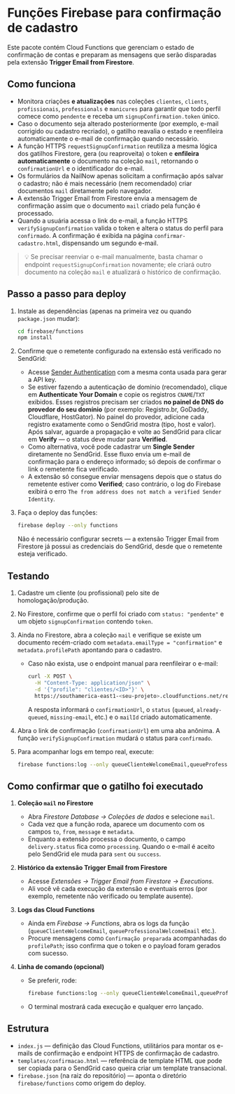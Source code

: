 # Funções Firebase para confirmação de cadastro

Este pacote contém Cloud Functions que gerenciam o estado de confirmação de contas e preparam as mensagens que serão disparadas pela extensão **Trigger Email from Firestore**.

## Como funciona

- Monitora criações **e atualizações** nas coleções `clientes`, `clients`, `profissionais`, `professionals` e `manicures` para garantir que todo perfil comece como `pendente` e receba um `signupConfirmation.token` único.
- Caso o documento seja alterado posteriormente (por exemplo, e-mail corrigido ou cadastro recriado), o gatilho reavalia o estado e reenfileira automaticamente o e-mail de confirmação quando necessário.
- A função HTTPS `requestSignupConfirmation` reutiliza a mesma lógica dos gatilhos Firestore, gera (ou reaproveita) o token e **enfileira automaticamente** o documento na coleção `mail`, retornando o `confirmationUrl` e o identificador do e-mail.
- Os formulários da NailNow apenas solicitam a confirmação após salvar o cadastro; não é mais necessário (nem recomendado) criar documentos `mail` diretamente pelo navegador.
- A extensão Trigger Email from Firestore envia a mensagem de confirmação assim que o documento `mail` criado pela função é processado.
- Quando a usuária acessa o link do e-mail, a função HTTPS `verifySignupConfirmation` valida o token e altera o status do perfil para `confirmado`. A confirmação é exibida na página `confirmar-cadastro.html`, dispensando um segundo e-mail.

> 💡 Se precisar reenviar o e-mail manualmente, basta chamar o endpoint `requestSignupConfirmation` novamente; ele criará outro documento na coleção `mail` e atualizará o histórico de confirmação.

## Passo a passo para deploy

1. Instale as dependências (apenas na primeira vez ou quando `package.json` mudar):

   ```bash
   cd firebase/functions
   npm install
   ```

2. Confirme que o remetente configurado na extensão está verificado no SendGrid:

   - Acesse [Sender Authentication](https://app.sendgrid.com/settings/sender_auth) com a mesma conta usada para gerar a API key.
   - Se estiver fazendo a autenticação de domínio (recomendado), clique em **Authenticate Your Domain** e copie os registros `CNAME`/`TXT` exibidos.
     Esses registros precisam ser criados **no painel de DNS do provedor do seu domínio** (por exemplo: Registro.br, GoDaddy, Cloudflare, HostGator). No painel do provedor, adicione cada registro exatamente como o SendGrid mostra (tipo, host e valor).
     Após salvar, aguarde a propagação e volte ao SendGrid para clicar em **Verify** — o status deve mudar para **Verified**.
   - Como alternativa, você pode cadastrar um **Single Sender** diretamente no SendGrid. Esse fluxo envia um e-mail de confirmação para o endereço informado; só depois de confirmar o link o remetente fica verificado.
   - A extensão só consegue enviar mensagens depois que o status do remetente estiver como **Verified**; caso contrário, o log do Firebase exibirá o erro `The from address does not match a verified Sender Identity`.

3. Faça o deploy das funções:

   ```bash
   firebase deploy --only functions
   ```

   Não é necessário configurar secrets — a extensão Trigger Email from Firestore já possui as credenciais do SendGrid, desde que o remetente esteja verificado.

## Testando

1. Cadastre um cliente (ou profissional) pelo site de homologação/produção.
2. No Firestore, confirme que o perfil foi criado com `status: "pendente"` e um objeto `signupConfirmation` contendo `token`.
3. Ainda no Firestore, abra a coleção `mail` e verifique se existe um documento recém-criado com `metadata.emailType = "confirmation"` e `metadata.profilePath` apontando para o cadastro.
   - Caso não exista, use o endpoint manual para reenfileirar o e-mail:

     ```bash
     curl -X POST \
       -H "Content-Type: application/json" \
       -d '{"profile": "clientes/<ID>"}' \
       https://southamerica-east1-<seu-projeto>.cloudfunctions.net/requestSignupConfirmation
     ```

     A resposta informará o `confirmationUrl`, o `status` (`queued`, `already-queued`, `missing-email`, etc.) e o `mailId` criado automaticamente.
4. Abra o link de confirmação (`confirmationUrl`) em uma aba anônima. A função `verifySignupConfirmation` mudará o status para `confirmado`.
5. Para acompanhar logs em tempo real, execute:

   ```bash
   firebase functions:log --only queueClienteWelcomeEmail,queueProfessionalWelcomeEmail,verifySignupConfirmation,requestSignupConfirmation
   ```

## Como confirmar que o gatilho foi executado

1. **Coleção `mail` no Firestore**
   - Abra *Firestore Database → Coleções de dados* e selecione `mail`.
   - Cada vez que a função roda, aparece um documento com os campos `to`, `from`, `message` e `metadata`.
   - Enquanto a extensão processa o documento, o campo `delivery.status` fica como `processing`. Quando o e-mail é aceito pelo SendGrid ele muda para `sent` ou `success`.

2. **Histórico da extensão Trigger Email from Firestore**
   - Acesse *Extensões → Trigger Email from Firestore → Executions*.
   - Ali você vê cada execução da extensão e eventuais erros (por exemplo, remetente não verificado ou template ausente).

  3. **Logs das Cloud Functions**
     - Ainda em *Firebase → Functions*, abra os logs da função (`queueClienteWelcomeEmail`, `queueProfessionalWelcomeEmail` etc.).
     - Procure mensagens como `Confirmação preparada` acompanhadas do `profilePath`; isso confirma que o token e o payload foram gerados com sucesso.

4. **Linha de comando (opcional)**
   - Se preferir, rode:

     ```bash
     firebase functions:log --only queueClienteWelcomeEmail,queueProfessionalWelcomeEmail
     ```

   - O terminal mostrará cada execução e qualquer erro lançado.

## Estrutura

- `index.js` — definição das Cloud Functions, utilitários para montar os e-mails de confirmação e endpoint HTTPS de confirmação de cadastro.
- `templates/confirmacao.html` — referência de template HTML que pode ser copiada para o SendGrid caso queira criar um template transacional.
- `firebase.json` (na raiz do repositório) — aponta o diretório `firebase/functions` como origem do deploy.
